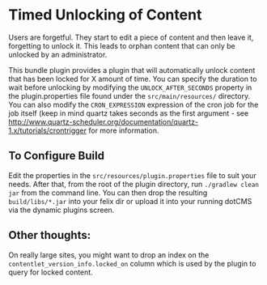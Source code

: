 # Timed Unlocking of Content

Users are forgetful. They start to edit a piece of content and then leave it, forgetting to unlock it. This leads to orphan content that can only be unlocked by an administrator.

This bundle plugin provides a plugin that will automatically unlock content that has been locked for X amount of time. You can specify the duration to wait before unlocking by modifying the `UNLOCK_AFTER_SECONDS` property in the plugin.properties file found under the `src/main/resources/` directory. You can also modify the `CRON_EXPRESSION` expression of the cron job for the job itself (keep in mind quartz takes seconds as the first argument - see 
http://www.quartz-scheduler.org/documentation/quartz-1.x/tutorials/crontrigger for more information.

## To Configure Build
Edit the properties in the `src/resources/plugin.properties` file to suit your needs. After that, from the root of the plugin directory, run `./gradlew clean jar` from the command line.  You can then drop the resulting `build/libs/*.jar` into your felix dir or upload it into your running dotCMS via the dynamic plugins screen.

## Other thoughts:
On really large sites, you might want to drop an index on the `contentlet_version_info.locked_on` column which is used by the plugin to query for locked content.